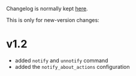 Changelog is normally kept [here](https://github.com/Cervi-Robotics/interceptor/releases).

This is only for new-version changes:

# v1.2

* added `notify` and `unnotify` command
* added the `notify_about_actions` configuration

